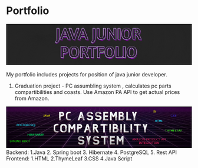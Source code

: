 # Portfolio

<img src = "pf.png"></img>


My portfolio includes projects for position of java junior developer.

1. Graduation project - PC assumbling system , calculates pc parts compartibilities and coasts.
   Use Amazon PA API to get actual prices from Amazon.
   
<img src = "PCASS.png"></img>
Backend:
   1.Java
   2. Spring boot
   3. Hibernate
   4. PostgreSQL
   5. Rest API
Frontend:
   1.HTML
   2.ThymeLeaf
   3.CSS
   4.Java Script
